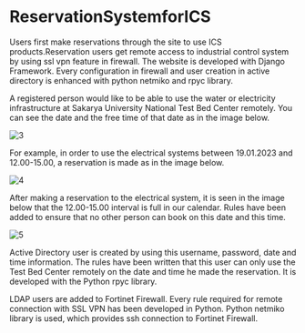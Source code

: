 # ReservationSystemforICS

Users first make reservations through the site to use ICS products.Reservation users get remote access to industrial control system by using ssl vpn feature in firewall.
The website is developed with Django Framework. Every configuration in firewall and user creation in active directory is enhanced with python netmiko and rpyc library.

A registered person would like to be able to use the water or electricity infrastructure at Sakarya University National Test Bed Center remotely. You can see the date and the free time of that date as in the image below.

![3](https://user-images.githubusercontent.com/47140243/213259059-509be669-060f-4420-9c09-7276628f3586.PNG)

For example, in order to use the electrical systems between 19.01.2023 and 12.00-15.00, a reservation is made as in the image below.

![4](https://user-images.githubusercontent.com/47140243/213259914-aa3ac7bd-2872-4708-96ea-119cbc3b53af.PNG)

After making a reservation to the electrical system, it is seen in the image below that the 12.00-15.00 interval is full in our calendar. Rules have been added to ensure that no other person can book on this date and this time.

![5](https://user-images.githubusercontent.com/47140243/213260604-4354c372-76d2-424c-ac89-ac57b3b3f5c2.PNG)

Active Directory user is created by using this username, password, date and time information. The rules have been written that this user can only use the Test Bed Center remotely on the date and time he made the reservation. It is developed with the Python rpyc library.

LDAP users are added to Fortinet Firewall. Every rule required for remote connection with SSL VPN has been developed in Python. Python netmiko library is used, which provides ssh connection to Fortinet Firewall.
